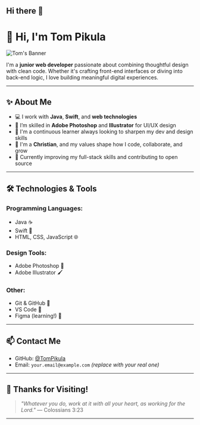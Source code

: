 ## Hi there 👋

# 👋 Hi, I'm Tom Pikula

![Tom's Banner](./banner.gif)

I'm a **junior web developer** passionate about combining thoughtful design with clean code. Whether it's crafting front-end interfaces or diving into back-end logic, I love building meaningful digital experiences.

---

## ✨ About Me

- 💻 I work with **Java**, **Swift**, and **web technologies**
- 🎨 I’m skilled in **Adobe Photoshop** and **Illustrator** for UI/UX design
- 🧠 I'm a continuous learner always looking to sharpen my dev and design skills
- 🙏 I'm a **Christian**, and my values shape how I code, collaborate, and grow
- 🌱 Currently improving my full-stack skills and contributing to open source

---

## 🛠️ Technologies & Tools

### Programming Languages:
- Java ☕
- Swift 🍏
- HTML, CSS, JavaScript 🌐

### Design Tools:
- Adobe Photoshop 🎨
- Adobe Illustrator 🖌️

### Other:
- Git & GitHub 🐙
- VS Code 🧩
- Figma (learning!) 🧠

---

## 📫 Contact Me

- GitHub: [@TomPikula](https://github.com/TomPikula)
- Email: `your.email@example.com` *(replace with your real one)*

---

## 🙌 Thanks for Visiting!

> *"Whatever you do, work at it with all your heart, as working for the Lord."* — Colossians 3:23

---

